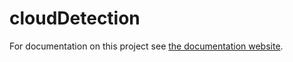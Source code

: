 # cloudDetection

For documentation on this project see [the documentation website](https://knmi-datalab.github.io/PyTSI/).

<!---
## Comparison of the original image, old TSI software and the new software
![alt text](results/semi_clouds.png "Semi cloudy")

## Cloud cover comparison of the old and new software
### No mask around the sun
![alt text](results/skycovercomparison_nosundisk.png "Sky cover comparison")
### With mask around the sun
![alt text](results/skycovercomparison_sundisk.png "Sky cover comparison")

## Result of JPG compression
![alt text](results/jpegcompressionresult.png "JPEG compression")

## TSI image showing the Python set outlines
![alt text](results/segmented_image.png "Segmented Image")
-->
